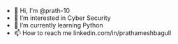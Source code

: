 - 👋 Hi, I’m @prath-10
- 👀 I’m interested in Cyber Security
- 🌱 I’m currently learning Python
- 📫 How to reach me linkedin.com/in/prathameshbagull

<!---
prath-10/prath-10 is a ✨ special ✨ repository because its `README.md` (this file) appears on your GitHub profile.
You can click the Preview link to take a look at your changes.
--->
